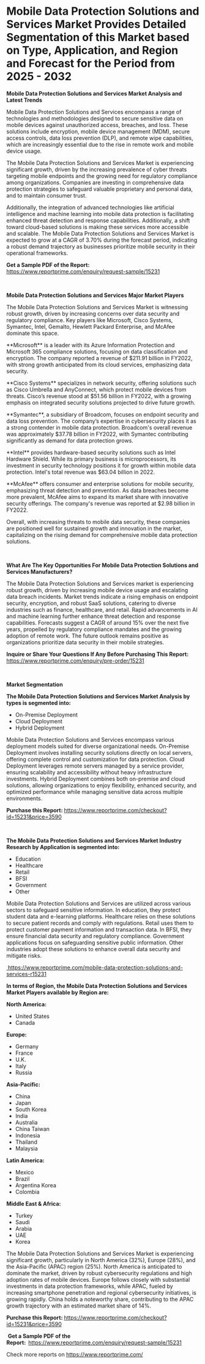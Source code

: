 <p><h1>Mobile Data Protection Solutions and Services Market Provides Detailed Segmentation of this Market based on Type, Application, and Region and Forecast for the Period from 2025 - 2032</h1></p><p><strong>Mobile Data Protection Solutions and Services Market Analysis and Latest Trends</strong></p>
<p><p>Mobile Data Protection Solutions and Services encompass a range of technologies and methodologies designed to secure sensitive data on mobile devices against unauthorized access, breaches, and loss. These solutions include encryption, mobile device management (MDM), secure access controls, data loss prevention (DLP), and remote wipe capabilities, which are increasingly essential due to the rise in remote work and mobile device usage.</p><p>The Mobile Data Protection Solutions and Services Market is experiencing significant growth, driven by the increasing prevalence of cyber threats targeting mobile endpoints and the growing need for regulatory compliance among organizations. Companies are investing in comprehensive data protection strategies to safeguard valuable proprietary and personal data, and to maintain consumer trust.</p><p>Additionally, the integration of advanced technologies like artificial intelligence and machine learning into mobile data protection is facilitating enhanced threat detection and response capabilities. Additionally, a shift toward cloud-based solutions is making these services more accessible and scalable. The Mobile Data Protection Solutions and Services Market is expected to grow at a CAGR of 3.70% during the forecast period, indicating a robust demand trajectory as businesses prioritize mobile security in their operational frameworks.</p></p>
<p><strong>Get a Sample PDF of the Report:&nbsp;</strong> <a href="https://www.reportprime.com/enquiry/request-sample/15231?utm_campaign=2984&utm_medium=2&utm_source=Github&utm_content=ia&utm_term=20032025&utm_id=mobile-data-protection-solutions-and-services">https://www.reportprime.com/enquiry/request-sample/15231</a></p>
<p>&nbsp;</p>
<p><strong>Mobile Data Protection Solutions and Services Major Market Players</strong></p>
<p><p>The Mobile Data Protection Solutions and Services Market is witnessing robust growth, driven by increasing concerns over data security and regulatory compliance. Key players like Microsoft, Cisco Systems, Symantec, Intel, Gemalto, Hewlett Packard Enterprise, and McAfee dominate this space.</p><p>**Microsoft** is a leader with its Azure Information Protection and Microsoft 365 compliance solutions, focusing on data classification and encryption. The company reported a revenue of $211.91 billion in FY2022, with strong growth anticipated from its cloud services, emphasizing data security.</p><p>**Cisco Systems** specializes in network security, offering solutions such as Cisco Umbrella and AnyConnect, which protect mobile devices from threats. Cisco’s revenue stood at $51.56 billion in FY2022, with a growing emphasis on integrated security solutions projected to drive future growth.</p><p>**Symantec**, a subsidiary of Broadcom, focuses on endpoint security and data loss prevention. The company’s expertise in cybersecurity places it as a strong contender in mobile data protection. Broadcom's overall revenue was approximately $37.78 billion in FY2022, with Symantec contributing significantly as demand for data protection grows.</p><p>**Intel** provides hardware-based security solutions such as Intel Hardware Shield. While its primary business is microprocessors, its investment in security technology positions it for growth within mobile data protection. Intel's total revenue was $63.04 billion in 2022.</p><p>**McAfee** offers consumer and enterprise solutions for mobile security, emphasizing threat detection and prevention. As data breaches become more prevalent, McAfee aims to expand its market share with innovative security offerings. The company's revenue was reported at $2.98 billion in FY2022.</p><p>Overall, with increasing threats to mobile data security, these companies are positioned well for sustained growth and innovation in the market, capitalizing on the rising demand for comprehensive mobile data protection solutions.</p></p>
<p>&nbsp;</p>
<p><strong>What Are The Key Opportunities For Mobile Data Protection Solutions and Services Manufacturers?</strong></p>
<p><p>The Mobile Data Protection Solutions and Services market is experiencing robust growth, driven by increasing mobile device usage and escalating data breach incidents. Market trends indicate a rising emphasis on endpoint security, encryption, and robust SaaS solutions, catering to diverse industries such as finance, healthcare, and retail. Rapid advancements in AI and machine learning further enhance threat detection and response capabilities. Forecasts suggest a CAGR of around 15% over the next five years, propelled by regulatory compliance mandates and the growing adoption of remote work. The future outlook remains positive as organizations prioritize data security in their mobile strategies.</p></p>
<p><strong>Inquire or Share Your Questions If Any Before Purchasing This Report:</strong> <a href="https://www.reportprime.com/enquiry/pre-order/15231?utm_campaign=2984&utm_medium=2&utm_source=Github&utm_content=ia&utm_term=20032025&utm_id=mobile-data-protection-solutions-and-services">https://www.reportprime.com/enquiry/pre-order/15231</a></p>
<p>&nbsp;</p>
<p><strong>Market Segmentation</strong></p>
<p><strong>The Mobile Data Protection Solutions and Services Market Analysis by types is segmented into:</strong></p>
<p><ul><li>On-Premise Deployment</li><li>Cloud Deployment</li><li>Hybrid Deployment</li></ul></p>
<p><p>Mobile Data Protection Solutions and Services encompass various deployment models suited for diverse organizational needs. On-Premise Deployment involves installing security solutions directly on local servers, offering complete control and customization for data protection. Cloud Deployment leverages remote servers managed by a service provider, ensuring scalability and accessibility without heavy infrastructure investments. Hybrid Deployment combines both on-premise and cloud solutions, allowing organizations to enjoy flexibility, enhanced security, and optimized performance while managing sensitive data across multiple environments.</p></p>
<p><strong>Purchase this Report:&nbsp;</strong><a href="https://www.reportprime.com/checkout?id=15231&price=3590&utm_campaign=2984&utm_medium=2&utm_source=Github&utm_content=ia&utm_term=20032025&utm_id=mobile-data-protection-solutions-and-services">https://www.reportprime.com/checkout?id=15231&price=3590</a></p>
<p>&nbsp;</p>
<p><strong>The Mobile Data Protection Solutions and Services Market Industry Research by Application is segmented into:</strong></p>
<p><ul><li>Education</li><li>Healthcare</li><li>Retail</li><li>BFSI</li><li>Government</li><li>Other</li></ul></p>
<p><p>Mobile Data Protection Solutions and Services are utilized across various sectors to safeguard sensitive information. In education, they protect student data and e-learning platforms. Healthcare relies on these solutions to secure patient records and comply with regulations. Retail uses them to protect customer payment information and transaction data. In BFSI, they ensure financial data security and regulatory compliance. Government applications focus on safeguarding sensitive public information. Other industries adopt these solutions to enhance overall data security and mitigate risks.</p></p>
<p><a href="https://www.reportprime.com/mobile-data-protection-solutions-and-services-r15231?utm_campaign=2984&utm_medium=2&utm_source=Github&utm_content=ia&utm_term=20032025&utm_id=mobile-data-protection-solutions-and-services">&nbsp;https://www.reportprime.com/mobile-data-protection-solutions-and-services-r15231</a></p>
<p><strong>In terms of Region, the Mobile Data Protection Solutions and Services Market Players available by Region are:</strong></p>
<p>
    <p> <strong> North America: </strong>
        <ul>
            <li>United States</li>
            <li>Canada</li>
        </ul>
        </p> 
    <p> <strong> Europe: </strong>
        <ul>
            <li>Germany</li>
            <li>France</li>
            <li>U.K.</li>
            <li>Italy</li>
            <li>Russia</li>
        </ul>
        </p> 
    <p> <strong> Asia-Pacific: </strong>
        <ul>
            <li>China</li>
            <li>Japan</li>
            <li>South Korea</li>
            <li>India</li>
            <li>Australia</li>
            <li>China Taiwan</li>
            <li>Indonesia</li>
            <li>Thailand</li>
            <li>Malaysia</li>
        </ul>
        </p> 
    <p> <strong> Latin America: </strong>
        <ul>
            <li>Mexico</li>
            <li>Brazil</li>
            <li>Argentina Korea</li>
            <li>Colombia</li>
        </ul>
        </p> 
    <p> <strong> Middle East & Africa: </strong>
        <ul>
            <li>Turkey</li>
            <li>Saudi</li>
            <li>Arabia</li>
            <li>UAE</li>
            <li>Korea</li>
        </ul>
    </p>
    </p>
<p><p>The Mobile Data Protection Solutions and Services Market is experiencing significant growth, particularly in North America (32%), Europe (28%), and the Asia-Pacific (APAC) region (25%). North America is anticipated to dominate the market, driven by robust cybersecurity regulations and high adoption rates of mobile devices. Europe follows closely with substantial investments in data protection frameworks, while APAC, fueled by increasing smartphone penetration and regional cybersecurity initiatives, is growing rapidly. China holds a noteworthy share, contributing to the APAC growth trajectory with an estimated market share of 14%.</p></p>
<p><strong>Purchase this Report: </strong><a href="https://www.reportprime.com/checkout?id=15231&price=3590&utm_campaign=2984&utm_medium=2&utm_source=Github&utm_content=ia&utm_term=20032025&utm_id=mobile-data-protection-solutions-and-services">https://www.reportprime.com/checkout?id=15231&price=3590</a></p>
<p>&nbsp;<strong>Get a Sample PDF of the Report:&nbsp;&nbsp;</strong><a href="https://www.reportprime.com/enquiry/request-sample/15231?utm_campaign=2984&utm_medium=2&utm_source=Github&utm_content=ia&utm_term=20032025&utm_id=mobile-data-protection-solutions-and-services">https://www.reportprime.com/enquiry/request-sample/15231</a></p>
<p><strong></strong></p>
<p>Check more reports on <a href="https://www.reportprime.com/?utm_campaign=2984&utm_medium=2&utm_source=Github&utm_content=ia&utm_term=20032025&utm_id=mobile-data-protection-solutions-and-services">https://www.reportprime.com/</a></p>